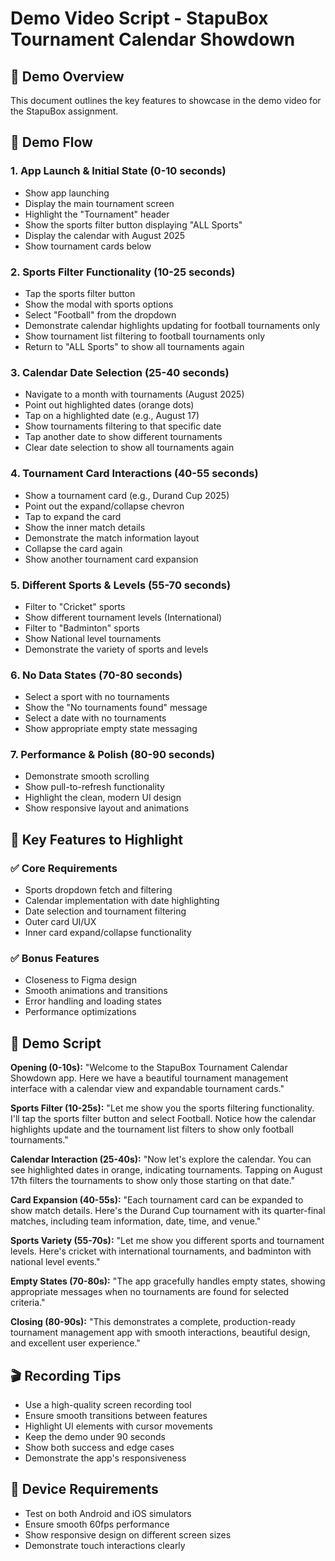 # Demo Video Script - StapuBox Tournament Calendar Showdown

## 🎥 Demo Overview
This document outlines the key features to showcase in the demo video for the StapuBox assignment.

## 📱 Demo Flow

### 1. App Launch & Initial State (0-10 seconds)
- Show app launching
- Display the main tournament screen
- Highlight the "Tournament" header
- Show the sports filter button displaying "ALL Sports"
- Display the calendar with August 2025
- Show tournament cards below

### 2. Sports Filter Functionality (10-25 seconds)
- Tap the sports filter button
- Show the modal with sports options
- Select "Football" from the dropdown
- Demonstrate calendar highlights updating for football tournaments only
- Show tournament list filtering to football tournaments only
- Return to "ALL Sports" to show all tournaments again

### 3. Calendar Date Selection (25-40 seconds)
- Navigate to a month with tournaments (August 2025)
- Point out highlighted dates (orange dots)
- Tap on a highlighted date (e.g., August 17)
- Show tournaments filtering to that specific date
- Tap another date to show different tournaments
- Clear date selection to show all tournaments again

### 4. Tournament Card Interactions (40-55 seconds)
- Show a tournament card (e.g., Durand Cup 2025)
- Point out the expand/collapse chevron
- Tap to expand the card
- Show the inner match details
- Demonstrate the match information layout
- Collapse the card again
- Show another tournament card expansion

### 5. Different Sports & Levels (55-70 seconds)
- Filter to "Cricket" sports
- Show different tournament levels (International)
- Filter to "Badminton" sports
- Show National level tournaments
- Demonstrate the variety of sports and levels

### 6. No Data States (70-80 seconds)
- Select a sport with no tournaments
- Show the "No tournaments found" message
- Select a date with no tournaments
- Show appropriate empty state messaging

### 7. Performance & Polish (80-90 seconds)
- Demonstrate smooth scrolling
- Show pull-to-refresh functionality
- Highlight the clean, modern UI design
- Show responsive layout and animations

## 🎯 Key Features to Highlight

### ✅ Core Requirements
- Sports dropdown fetch and filtering
- Calendar implementation with date highlighting
- Date selection and tournament filtering
- Outer card UI/UX
- Inner card expand/collapse functionality

### ✅ Bonus Features
- Closeness to Figma design
- Smooth animations and transitions
- Error handling and loading states
- Performance optimizations

## 📝 Demo Script

**Opening (0-10s):**
"Welcome to the StapuBox Tournament Calendar Showdown app. Here we have a beautiful tournament management interface with a calendar view and expandable tournament cards."

**Sports Filter (10-25s):**
"Let me show you the sports filtering functionality. I'll tap the sports filter button and select Football. Notice how the calendar highlights update and the tournament list filters to show only football tournaments."

**Calendar Interaction (25-40s):**
"Now let's explore the calendar. You can see highlighted dates in orange, indicating tournaments. Tapping on August 17th filters the tournaments to show only those starting on that date."

**Card Expansion (40-55s):**
"Each tournament card can be expanded to show match details. Here's the Durand Cup tournament with its quarter-final matches, including team information, date, time, and venue."

**Sports Variety (55-70s):**
"Let me show you different sports and tournament levels. Here's cricket with international tournaments, and badminton with national level events."

**Empty States (70-80s):**
"The app gracefully handles empty states, showing appropriate messages when no tournaments are found for selected criteria."

**Closing (80-90s):**
"This demonstrates a complete, production-ready tournament management app with smooth interactions, beautiful design, and excellent user experience."

## 🎬 Recording Tips

- Use a high-quality screen recording tool
- Ensure smooth transitions between features
- Highlight UI elements with cursor movements
- Keep the demo under 90 seconds
- Show both success and edge cases
- Demonstrate the app's responsiveness

## 📱 Device Requirements

- Test on both Android and iOS simulators
- Ensure smooth 60fps performance
- Show responsive design on different screen sizes
- Demonstrate touch interactions clearly
